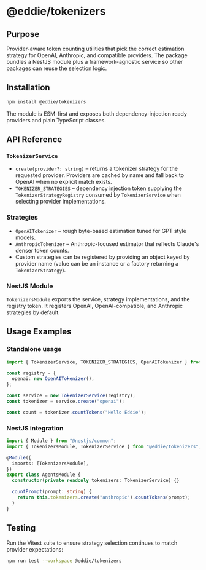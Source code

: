 # @eddie/tokenizers

## Purpose

Provider-aware token counting utilities that pick the correct estimation strategy for
OpenAI, Anthropic, and compatible providers. The package bundles a NestJS module plus a
framework-agnostic service so other packages can reuse the selection logic.

## Installation

```bash
npm install @eddie/tokenizers
```

The module is ESM-first and exposes both dependency-injection ready providers and plain
TypeScript classes.

## API Reference

### `TokenizerService`

- `create(provider?: string)` – returns a tokenizer strategy for the requested provider.
  Providers are cached by name and fall back to OpenAI when no explicit match exists.
- `TOKENIZER_STRATEGIES` – dependency injection token supplying the `TokenizerStrategyRegistry`
  consumed by `TokenizerService` when selecting provider implementations.

### Strategies

- `OpenAITokenizer` – rough byte-based estimation tuned for GPT style models.
- `AnthropicTokenizer` – Anthropic-focused estimator that reflects Claude's denser token
  counts.
- Custom strategies can be registered by providing an object keyed by provider name (value
  can be an instance or a factory returning a `TokenizerStrategy`).

### NestJS Module

`TokenizersModule` exports the service, strategy implementations, and the registry token.
It registers OpenAI, OpenAI-compatible, and Anthropic strategies by default.

## Usage Examples

### Standalone usage

```ts
import { TokenizerService, TOKENIZER_STRATEGIES, OpenAITokenizer } from "@eddie/tokenizers";

const registry = {
  openai: new OpenAITokenizer(),
};

const service = new TokenizerService(registry);
const tokenizer = service.create("openai");

const count = tokenizer.countTokens("Hello Eddie");
```

### NestJS integration

```ts
import { Module } from "@nestjs/common";
import { TokenizersModule, TokenizerService } from "@eddie/tokenizers";

@Module({
  imports: [TokenizersModule],
})
export class AgentsModule {
  constructor(private readonly tokenizers: TokenizerService) {}

  countPrompt(prompt: string) {
    return this.tokenizers.create("anthropic").countTokens(prompt);
  }
}
```

## Testing

Run the Vitest suite to ensure strategy selection continues to match provider expectations:

```bash
npm run test --workspace @eddie/tokenizers
```

